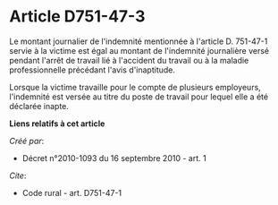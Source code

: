 # Article D751-47-3

Le montant journalier de l'indemnité mentionnée à l'article D. 751-47-1 servie à la victime est égal au montant de
l'indemnité journalière versé pendant l'arrêt de travail lié à l'accident du travail ou à la maladie professionnelle
précédant l'avis d'inaptitude. 

Lorsque la victime travaille pour le compte de plusieurs employeurs, l'indemnité est versée au titre du poste de travail pour
lequel elle a été déclarée inapte.

**Liens relatifs à cet article**

_Créé par_:

  - Décret n°2010-1093 du 16 septembre 2010 - art. 1

_Cite_:

  - Code rural - art. D751-47-1

